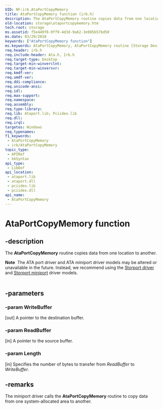 ```yaml
---
UID: NF:irb.AtaPortCopyMemory
title: AtaPortCopyMemory function (irb.h)
description: The AtaPortCopyMemory routine copies data from one location to another.Note  The ATA port driver and ATA miniport driver models may be altered or unavailable in the future.
old-location: storage\ataportcopymemory.htm
tech.root: storage
ms.assetid: f5e449f8-9ff9-4d3d-9a62-3e985b57bd50
ms.date: 03/29/2018
keywords: ["AtaPortCopyMemory function"]
ms.keywords: AtaPortCopyMemory, AtaPortCopyMemory routine [Storage Devices], atartns_7aa7f4e2-4c74-403e-bbdf-795973a9846b.xml, irb/AtaPortCopyMemory, storage.ataportcopymemory
req.header: irb.h
req.include-header: Ata.h, Irb.h
req.target-type: Desktop
req.target-min-winverclnt: 
req.target-min-winversvr: 
req.kmdf-ver: 
req.umdf-ver: 
req.ddi-compliance: 
req.unicode-ansi: 
req.idl: 
req.max-support: 
req.namespace: 
req.assembly: 
req.type-library: 
req.lib: Ataport.lib; Pciidex.lib
req.dll: 
req.irql: 
targetos: Windows
req.typenames: 
f1_keywords:
 - AtaPortCopyMemory
 - irb/AtaPortCopyMemory
topic_type:
 - APIRef
 - kbSyntax
api_type:
 - LibDef
api_location:
 - ataport.lib
 - ataport.dll
 - pciidex.lib
 - pciidex.dll
api_name:
 - AtaPortCopyMemory
---
```


# AtaPortCopyMemory function


## -description

The <b>AtaPortCopyMemory</b> routine copies data from one location to another.
<div class="alert"><b>Note</b>  The ATA port driver and ATA miniport driver models may be altered or unavailable in the future. Instead, we recommend using the <a href="/windows-hardware/drivers/storage/storport-driver">Storport driver</a> and <a href="/windows-hardware/drivers/storage/storport-miniport-drivers">Storport miniport</a> driver models.</div><div> </div>

## -parameters

### -param WriteBuffer 

[out]
A pointer to the destination buffer.

### -param ReadBuffer 

[in]
A pointer to the source buffer.

### -param Length 

[in]
Specifies the number of bytes to transfer from <i>ReadBuffer</i> to <i>WriteBuffer</i>.

## -remarks

The miniport driver calls the <b>AtaPortCopy</b><b>Memory</b> routine to copy data from one system-allocated area to another.